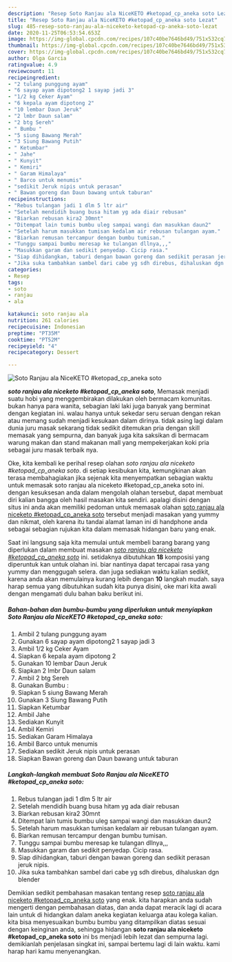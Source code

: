 ```yaml
---
description: "Resep Soto Ranjau ala NiceKETO #ketopad_cp_aneka soto Lezat"
title: "Resep Soto Ranjau ala NiceKETO #ketopad_cp_aneka soto Lezat"
slug: 485-resep-soto-ranjau-ala-niceketo-ketopad-cp-aneka-soto-lezat
date: 2020-11-25T06:53:54.653Z
image: https://img-global.cpcdn.com/recipes/107c40be7646bd49/751x532cq70/soto-ranjau-ala-niceketo-ketopad_cp_aneka-soto-foto-resep-utama.jpg
thumbnail: https://img-global.cpcdn.com/recipes/107c40be7646bd49/751x532cq70/soto-ranjau-ala-niceketo-ketopad_cp_aneka-soto-foto-resep-utama.jpg
cover: https://img-global.cpcdn.com/recipes/107c40be7646bd49/751x532cq70/soto-ranjau-ala-niceketo-ketopad_cp_aneka-soto-foto-resep-utama.jpg
author: Olga Garcia
ratingvalue: 4.9
reviewcount: 11
recipeingredient:
- "2 tulang punggung ayam"
- "6 sayap ayam dipotong2 1 sayap jadi 3"
- "1/2 kg Ceker Ayam"
- "6 kepala ayam dipotong 2"
- "10 lembar Daun Jeruk"
- "2 lmbr Daun salam"
- "2 btg Sereh"
- " Bumbu "
- "5 siung Bawang Merah"
- "3 Siung Bawang Putih"
- " Ketumbar"
- " Jahe"
- " Kunyit"
- " Kemiri"
- " Garam Himalaya"
- " Barco untuk menumis"
- "sedikit Jeruk nipis untuk perasan"
- " Bawan goreng dan Daun bawang untuk taburan"
recipeinstructions:
- "Rebus tulangan jadi 1 dlm 5 ltr air"
- "Setelah mendidih buang busa hitam yg ada diair rebusan"
- "Biarkan rebusan kira2 30mnt"
- "Ditempat lain tumis bumbu uleg sampai wangi dan masukkan daun2"
- "Setelah harum masukkan tumisan kedalam air rebusan tulangan ayam."
- "Biarkan remusan tercampur dengan bumbu tumisan."
- "Tunggu sampai bumbu meresap ke tulangan dllnya,,,"
- "Masukkan garam dan sedikit penyedap. Cicip rasa."
- "Siap dihidangkan, taburi dengan bawan goreng dan sedikit perasan jeruk nipis."
- "Jika suka tambahkan sambel dari cabe yg sdh direbus, dihaluskan dgn blender"
categories:
- Resep
tags:
- soto
- ranjau
- ala

katakunci: soto ranjau ala 
nutrition: 261 calories
recipecuisine: Indonesian
preptime: "PT35M"
cooktime: "PT52M"
recipeyield: "4"
recipecategory: Dessert

---
```



![Soto Ranjau ala NiceKETO #ketopad_cp_aneka soto](https://img-global.cpcdn.com/recipes/107c40be7646bd49/751x532cq70/soto-ranjau-ala-niceketo-ketopad_cp_aneka-soto-foto-resep-utama.jpg)

<b><i>soto ranjau ala niceketo #ketopad_cp_aneka soto</i></b>, Memasak menjadi suatu hobi yang menggembirakan dilakukan oleh bermacam komunitas. bukan hanya para wanita, sebagian laki laki juga banyak yang berminat dengan kegiatan ini. walau hanya untuk sekedar seru seruan dengan rekan atau memang sudah menjadi kesukaan dalam dirinya. tidak asing lagi dalam dunia juru masak sekarang tidak sedikit ditemukan pria dengan skill memasak yang sempurna, dan banyak juga kita saksikan di bermacam warung makan dan stand makanan mall yang mempekerjakan koki pria sebagai juru masak terbaik nya.

Oke, kita kembali ke perihal resep olahan <i>soto ranjau ala niceketo #ketopad_cp_aneka soto</i>. di setiap kesibukan kita, kemungkinan akan terasa membahagiakan jika sejenak kita menyempatkan sebagian waktu untuk memasak soto ranjau ala niceketo #ketopad_cp_aneka soto ini. dengan kesuksesan anda dalam mengolah olahan tersebut, dapat membuat diri kalian bangga oleh hasil masakan kita sendiri. apalagi disini dengan situs ini anda akan memiliki pedoman untuk memasak olahan <u>soto ranjau ala niceketo #ketopad_cp_aneka soto</u> tersebut menjadi masakan yang yummy dan nikmat, oleh karena itu tandai alamat laman ini di handphone anda sebagai sebagian rujukan kita dalam memasak hidangan baru yang enak.




Saat ini langsung saja kita memulai untuk membeli barang barang yang diperlukan dalam membuat masakan <u><i>soto ranjau ala niceketo #ketopad_cp_aneka soto</i></u> ini. setidaknya dibutuhkan <b>18</b> komposisi yang diperuntuk kan untuk olahan ini. biar nantinya dapat tercapai rasa yang yummy dan menggugah selera. dan juga sediakan waktu kalian sedikit, karena anda akan memulainya kurang lebih dengan <b>10</b> langkah mudah. saya harap semua yang dibutuhkan sudah kita punya disini, oke mari kita awali dengan mengamati dulu bahan baku berikut ini.

<!--inarticleads1-->

##### Bahan-bahan dan bumbu-bumbu yang diperlukan untuk menyiapkan Soto Ranjau ala NiceKETO #ketopad_cp_aneka soto:

1. Ambil 2 tulang punggung ayam
1. Gunakan 6 sayap ayam dipotong2 1 sayap jadi 3
1. Ambil 1/2 kg Ceker Ayam
1. Siapkan 6 kepala ayam dipotong 2
1. Gunakan 10 lembar Daun Jeruk
1. Siapkan 2 lmbr Daun salam
1. Ambil 2 btg Sereh
1. Gunakan  Bumbu :
1. Siapkan 5 siung Bawang Merah
1. Gunakan 3 Siung Bawang Putih
1. Siapkan  Ketumbar
1. Ambil  Jahe
1. Sediakan  Kunyit
1. Ambil  Kemiri
1. Sediakan  Garam Himalaya
1. Ambil  Barco untuk menumis
1. Sediakan sedikit Jeruk nipis untuk perasan
1. Siapkan  Bawan goreng dan Daun bawang untuk taburan




<!--inarticleads2-->

##### Langkah-langkah membuat Soto Ranjau ala NiceKETO #ketopad_cp_aneka soto:

1. Rebus tulangan jadi 1 dlm 5 ltr air
1. Setelah mendidih buang busa hitam yg ada diair rebusan
1. Biarkan rebusan kira2 30mnt
1. Ditempat lain tumis bumbu uleg sampai wangi dan masukkan daun2
1. Setelah harum masukkan tumisan kedalam air rebusan tulangan ayam.
1. Biarkan remusan tercampur dengan bumbu tumisan.
1. Tunggu sampai bumbu meresap ke tulangan dllnya,,,
1. Masukkan garam dan sedikit penyedap. Cicip rasa.
1. Siap dihidangkan, taburi dengan bawan goreng dan sedikit perasan jeruk nipis.
1. Jika suka tambahkan sambel dari cabe yg sdh direbus, dihaluskan dgn blender




Demikian sedikit pembahasan masakan tentang resep <u>soto ranjau ala niceketo #ketopad_cp_aneka soto</u> yang enak. kita harapkan anda sudah mengerti dengan pembahasan diatas, dan anda dapat meracik lagi di acara lain untuk di hidangkan dalam aneka kegiatan keluarga atau kolega kalian. kita bisa menyesuaikan bumbu bumbu yang ditampilkan diatas sesuai dengan keinginan anda, sehingga hidangan <b>soto ranjau ala niceketo #ketopad_cp_aneka soto</b> ini bs menjadi lebih lezat dan sempurna lagi. demikianlah penjelasan singkat ini, sampai bertemu lagi di lain waktu. kami harap hari kamu menyenangkan.
